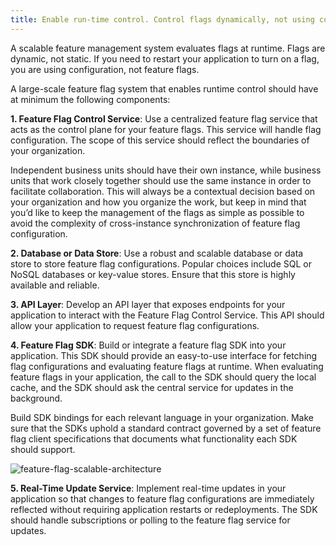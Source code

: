 ```yaml
---
title: Enable run-time control. Control flags dynamically, not using config files.
---
```


A scalable feature management system evaluates flags at runtime. Flags are dynamic, not static. If you need to restart your application to turn on a flag, you are using configuration, not feature flags.

A large-scale feature flag system that enables runtime control should have at minimum the following components:

**1. Feature Flag Control Service**: Use a centralized feature flag service that acts as the control plane for your feature flags. This service will handle flag configuration. The scope of this service should reflect the boundaries of your organization. 

Independent business units should have their own instance, while business units that work closely together should use the same instance in order to facilitate collaboration. This will always be a contextual decision based on your organization and how you organize the work, but keep in mind that you’d like to keep the management of the flags as simple as possible to avoid the complexity of cross-instance synchronization of feature flag configuration.

**2. Database or Data Store**: Use a robust and scalable database or data store to store feature flag configurations. Popular choices include SQL or NoSQL databases or key-value stores. Ensure that this store is highly available and reliable.

**3. API Layer**: Develop an API layer that exposes endpoints for your application to interact with the Feature Flag Control Service. This API should allow your application to request feature flag configurations.

**4. Feature Flag SDK**: Build or integrate a feature flag SDK into your application. This SDK should provide an easy-to-use interface for fetching flag configurations and evaluating feature flags at runtime. When evaluating feature flags in your application, the call to the SDK should query the local cache, and the SDK should ask the central service for updates in the background. 

Build SDK bindings for each relevant language in your organization. Make sure that the SDKs uphold a standard contract governed by a set of feature flag client specifications that documents what functionality each SDK should support.

![feature-flag-scalable-architecture](https://github.com/Unleash/unleash/assets/87366358/e0ac76e0-992c-49ef-80be-70d2971ed937)

**5. Real-Time Update Service**: Implement real-time updates in your application so that changes to feature flag configurations are immediately reflected without requiring application restarts or redeployments. The SDK should handle subscriptions or polling to the feature flag service for updates.
